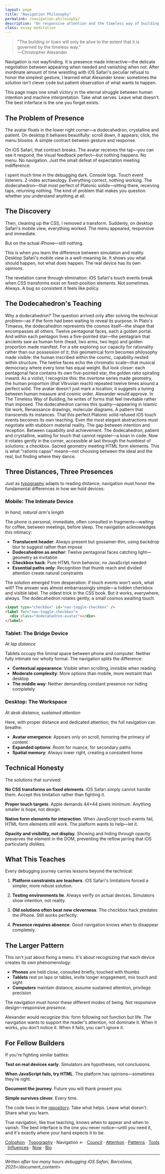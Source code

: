 ```yaml
---
layout: page
title: "Navigation Philosophy"
permalink: /navigation-philosophy/
description: "On responsive attention and the timeless way of building digital spaces"
class: essay meditation
---
```


<blockquote class="poetic">
"The building or town will only be alive to the extent that it is governed by the timeless way."<br>
—<span class="small-caps">Christopher Alexander</span>
</blockquote>

<p class="drop-cap">Navigation is not wayfinding. It is presence made interactive—the delicate negotiation between appearing when needed and vanishing when not. After inordinate amount of time wrestling with iOS Safari's peculiar refusal to honor the simplest gesture, I learned what Alexander knew: sometimes the solution isn't clever code but patient observation of what wants to happen.</p>

This page maps one small victory in the eternal struggle between human intention and machine interpretation. Take what serves. Leave what doesn't. The best interface is the one you forget exists.

<div class="ornament philosophical"></div>

## The Problem of Presence

The avatar floats in the lower right corner—a dodecahedron, crystalline and patient. On desktop it behaves beautifully: scroll down, it appears; click, the menu blooms. A simple contract between gesture and response.

On iOS Safari, that contract breaks. The avatar receives the tap—you can see it respond, the visual feedback perfect—but nothing happens. No menu. No navigation. Just the small defeat of expectation meeting indifference.

I spent much time in the debugging dark. Console logs. Touch event listeners. Z-index archaeology. Everything correct, nothing working. The dodecahedron—that most perfect of Platonic solids—sitting there, receiving taps, returning nothing. The kind of problem that makes you question whether you understand anything at all.

<div class="ornament personal"></div>

## The Discovery

Then, cleaning up the CSS, I removed a transform. Suddenly, on desktop Safari's mobile view, everything worked. The menu appeared, responsive and immediate.

But on the actual iPhone—still nothing.

This is when you learn the difference between simulation and reality. Desktop Safari's mobile view is a well-meaning lie. It shows you what should happen, not what does happen. The real device has its own opinions.

The revelation came through elimination: iOS Safari's touch events break when CSS transforms exist on fixed-position elements. Not sometimes. Always. A bug so consistent it feels like policy.

<div class="ornament thought"></div>

## The Dodecahedron's Teaching

Why a dodecahedron? The question arrived only after solving the technical problem—as if the form had been waiting to reveal its purpose.
In Plato's Timaeus, the dodecahedron represents the cosmos itself—the shape that encompasses all others. Twelve pentagonal faces, each a golden portal. And within each pentagon lives a five-pointed star—the pentagram that ancients saw as human form (head, two arms, two legs) and golden proportion made manifest. For a site exploring our capacity for rationality rather than our possession of it, this geometrical form becomes philosophy made visible: the human inscribed within the cosmic, capability nested within structure.
The twelve faces echo the chromatic scale—that musical democracy where every tone has equal weight. But look closer: each pentagonal face contains its own five-pointed star, the golden ratio spiraling inward. As a violist, I recognize this: the overtone series made geometry, the human proportion (that Vitruvian reach) repeated twelve times around a perfect solid. The avatar doesn't just mark a location; it suggests a tuning between human measure and cosmic order.
Alexander would approve. In The Timeless Way of Building, he writes of forms that feel inevitable rather than imposed. The dodecahedron carries this quality—appearing in Islamic tile work, Renaissance drawings, molecular diagrams. A pattern that transcends its instances.
That this perfect Platonic solid refused iOS touch events becomes its own teaching. Even the most elegant abstractions must negotiate with stubborn material reality. The gap between intention and reception. Between capability and achievement. The dodecahedron, patient and crystalline, waiting for touch that cannot register—a koan in code.
Now it rotates gently in the corner, accessible at last through the humblest of solutions: a checkbox. Sacred geometry meeting HTML form elements. This is what "rationis capax" means—not choosing between the ideal and the real, but finding where they dance.

<div class="ornament thought"></div>

## Three Distances, Three Presences

Just as [typography](typography-guide-public.md) adapts to reading distance, navigation must honor the fundamental differences in how we hold devices:

### Mobile: The Intimate Device
*In hand, natural arm's length*

The phone is personal, immediate, often consulted in fragments—waiting for coffee, between meetings, before sleep. The navigation acknowledges this intimacy:

- **Translucent header**: Always present but gossamer-thin, using backdrop blur to suggest rather than impose
- **Dodecahedron as anchor**: Twelve pentagonal faces catching light—geometry as invitation
- **Checkbox hack**: Pure HTML form behavior, no JavaScript needed
- **Essential paths only**: Recognition that thumb reach and divided attention create natural constraints

The solution emerged from desperation: if touch events won't work, what will? The answer was almost embarrassingly simple—a hidden checkbox and visible label. The oldest trick in the CSS book. But it works, everywhere, always. The dodecahedron rotates gently, a small cosmos awaiting touch.

```html
<input type="checkbox" id="nav-toggle-checkbox" />
<label for="nav-toggle-checkbox">
  <div class="dodecahedron-avatar"></div>
</label>
```

### Tablet: The Bridge Device
*At lap distance*

Tablets occupy the liminal space between phone and computer. Neither fully intimate nor wholly formal. The navigation splits the difference:

- **Contextual appearance**: Visible when scrolling, invisible when reading
- **Moderate complexity**: More options than mobile, more restraint than desktop
- **The middle way**: Neither demanding constant presence nor hiding completely

### Desktop: The Workspace
*At desk distance, sustained attention*

Here, with proper distance and dedicated attention, the full navigation can breathe:

- **Avatar emergence**: Appears only on scroll, honoring the primacy of content
- **Expanded options**: Room for nuance, for secondary paths
- **Spatial memory**: Always lower right, creating a consistent home

<div class="ornament musical"></div>

## Technical Honesty

The solutions that survived:

**No CSS transforms on fixed elements**. iOS Safari simply cannot handle them. Accept this limitation rather than fighting it.

**Proper touch targets**. Apple demands <span class="oldstyle">44×44</span> pixels minimum. Anything smaller is hope, not design.

**Native form elements for interaction**. When JavaScript touch events fail, HTML form elements still work. The platform wants to help—let it.

**Opacity and visibility, not display**. Showing and hiding through opacity preserves the element in the DOM, preventing the reflow jarring that iOS particularly dislikes.

<div class="ornament section"></div>

## What This Teaches

Every debugging journey carries lessons beyond the technical:

1. **Platform constraints are teachers**. iOS Safari's limitations forced a simpler, more robust solution.

2. **Testing environments lie**. Always verify on actual devices. Simulators show intention, not reality.

3. **Old solutions often beat new cleverness**. The checkbox hack predates the iPhone. Still works perfectly.

4. **Presence requires absence**. Good navigation knows when to disappear completely.

<div class="ornament philosophical"></div>

## The Larger Pattern

This isn't just about fixing a menu. It's about recognizing that each device creates its own phenomenology:

- **Phones** are held close, consulted briefly, touched with thumbs
- **Tablets** rest on laps or tables, invite longer engagement, mix touch and sight
- **Computers** maintain distance, assume sustained attention, privilege precision

The navigation must honor these different modes of being. Not responsive design—responsive *presence*.

Alexander would recognize this: form following not function but life. The navigation wants to support the reader's attention, not dominate it. When it works, you don't notice it. When it fails, you can't ignore it.

<div class="ornament personal"></div>

## For Fellow Builders

If you're fighting similar battles:

**Test on real devices early**. Simulators are hypotheses, not conclusions.

**When JavaScript fails, try HTML**. The platform has opinions—sometimes they're right.

**Document the journey**. Future you will thank present you.

**Simple survives clever**. Every time.

The code lives in the [repository](https://github.com/yourusername/yourrepo). Take what helps. Leave what doesn't. Share what you learn.

<div class="ornament philosophical"></div>

<p class="whisper">
True navigation, like true teaching, knows when to appear and when to vanish. The best interface is the one you never notice—until you need it, and it's exactly where your hand expects it to be.
</p>

<nav class="about-enfilade">
  <a href="/colophon/">Colophon</a>
  <span class="separator">·</span>
  <a href="/typography-guide/">Typography</a>
  <span class="separator">·</span>
  <span class="current">Navigation <span class="arrow">←</span></span>
  <span class="separator">·</span>
  <a href="/council/">Council</a>
  <span class="separator">·</span>
  <a href="/attention/">Attention</a>
  <span class="separator">·</span>
  <a href="/patterns/">Patterns</a>
  <span class="separator">·</span>
  <a href="/tools/">Tools</a>
  <span class="separator">·</span>
  <a href="/influences/">Influences</a>
  <span class="separator">·</span>
  <a href="/now/">Now</a>
  <span class="separator">·</span>
  <a href="/bio/">Bio</a>
</nav>

---

<em>Written after too many hours debugging iOS Safari, Barcelona, <span class="oldstyle">2025</span></em></document_content>
</invoke>